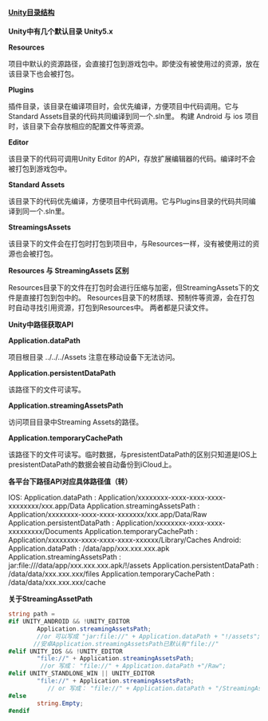 #### [**Unity目录结构**](http://www.cnblogs.com/liudq/p/5540051.html)

**Unity中有几个默认目录 Unity5.x**

**Resources**

项目中默认的资源路径，会直接打包到游戏包中。即使没有被使用过的资源，放在该目录下也会被打包。

**Plugins**

插件目录，该目录在编译项目时，会优先编译，方便项目中代码调用。它与Standard Assets目录的代码共同编译到同一个.sln里。    构建 Android 与 ios 项目时，该目录下会存放相应的配置文件等资源。

**Editor**

该目录下的代码可调用Unity Editor 的API，存放扩展编辑器的代码。编译时不会被打包到游戏包中。

**Standard Assets**

该目录下的代码优先编译，方便项目中代码调用。它与Plugins目录的代码共同编译到同一个.sln里。

**StreamingsAssets**

该目录下的文件会在打包时打包到项目中，与Resources一样，没有被使用过的资源也会被打包。

**Resources 与 StreamingAssets 区别**

Resources目录下的文件在打包时会进行压缩与加密，但StreamingAssets下的文件是直接打包到包中的。 Resources目录下的材质球、预制件等资源，会在打包时自动寻找引用资源，打包到Resources中。 两者都是只读文件。

**Unity中路径获取API**

**Application.dataPath**

项目根目录  ../../../Assets  注意在移动设备下无法访问。

**Application.persistentDataPath**

该路径下的文件可读写。

**Application.streamingAssetsPath**

访问项目目录中Streaming Assets的路径。

**Application.temporaryCachePath**

该路径下的文件可读写。临时数据，与presistentDataPath的区别只知道是IOS上presistentDataPath的数据会被自动备份到iCloud上。

**各平台下路径API对应具体路径值（转）**

IOS:    Application.dataPath : Application/xxxxxxxx-xxxx-xxxx-xxxx-xxxxxxxx/xxx.app/Data    Application.streamingAssetsPath : Application/xxxxxxxx-xxxx-xxxx-xxxxxxx/xxx.app/Data/Raw    Application.persistentDataPath : Application/xxxxxxxx-xxxx-xxxx-xxxxxxxxx/Documents    Application.temporaryCachePath : Application/xxxxxxxx-xxxx-xxxx-xxxx-xxxxxx/Library/Caches Android:    Application.dataPath : /data/app/xxx.xxx.xxx.apk    Application.streamingAssetsPath : jar:file:///data/app/xxx.xxx.xxx.apk/!/assets    Application.persistentDataPath : /data/data/xxx.xxx.xxx/files    Application.temporaryCachePath : /data/data/xxx.xxx.xxx/cache



**关于StreamingAssetPath**

```csharp
string path =
#if UNITY_ANDROID && !UNITY_EDITOR
        Application.streamingAssetsPath; 
        //or 可以写成 "jar:file://" + Application.dataPath + "!/assets";
       //安卓Application.streamingAssetsPath已默认有"file://"
#elif UNITY_IOS && !UNITY_EDITOR
        "file://" + Application.streamingAssetsPath; 
         //or 写成： "file://" + Application.dataPath +"/Raw";
#elif UNITY_STANDLONE_WIN || UNITY_EDITOR
        "file://" + Application.streamingAssetsPath;
           // or 写成： "file://" + Application.dataPath + "/StreamingAssets";
#else
        string.Empty;
#endif
```